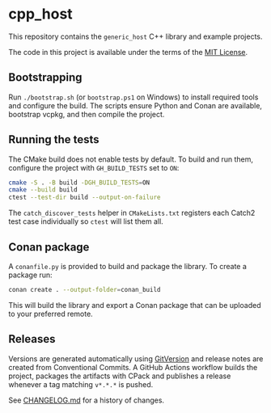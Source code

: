 # cpp_host

This repository contains the `generic_host` C++ library and example projects.

The code in this project is available under the terms of the [MIT License](LICENSE).

## Bootstrapping

Run `./bootstrap.sh` (or `bootstrap.ps1` on Windows) to install required tools and configure the build. The scripts ensure Python and Conan are available, bootstrap vcpkg, and then compile the project.

## Running the tests

The CMake build does not enable tests by default. To build and run them, configure the project with `GH_BUILD_TESTS` set to `ON`:

```bash
cmake -S . -B build -DGH_BUILD_TESTS=ON
cmake --build build
ctest --test-dir build --output-on-failure
```

The `catch_discover_tests` helper in `CMakeLists.txt` registers each Catch2 test case individually so `ctest` will list them all.


## Conan package

A `conanfile.py` is provided to build and package the library. To create a package run:

```bash
conan create . --output-folder=conan_build
```

This will build the library and export a Conan package that can be uploaded to your preferred remote.

## Releases

Versions are generated automatically using [GitVersion](https://gitversion.net/) and
release notes are created from Conventional Commits. A GitHub Actions workflow
builds the project, packages the artifacts with CPack and publishes a release
whenever a tag matching `v*.*.*` is pushed.

See [CHANGELOG.md](CHANGELOG.md) for a history of changes.
